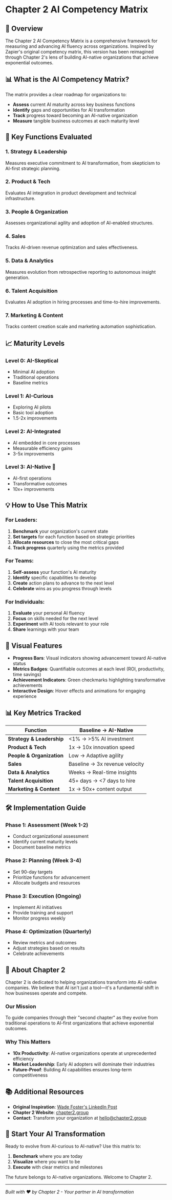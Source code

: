 # Chapter 2 AI Competency Matrix

## 🚀 Overview

The Chapter 2 AI Competency Matrix is a comprehensive framework for measuring and advancing AI fluency across organizations. Inspired by Zapier's original competency matrix, this version has been reimagined through Chapter 2's lens of building AI-native organizations that achieve exponential outcomes.

## 📊 What is the AI Competency Matrix?

The matrix provides a clear roadmap for organizations to:
- **Assess** current AI maturity across key business functions
- **Identify** gaps and opportunities for AI transformation
- **Track** progress toward becoming an AI-native organization
- **Measure** tangible business outcomes at each maturity level

## 🎯 Key Functions Evaluated

### 1. **Strategy & Leadership**
Measures executive commitment to AI transformation, from skepticism to AI-first strategic planning.

### 2. **Product & Tech**
Evaluates AI integration in product development and technical infrastructure.

### 3. **People & Organization**
Assesses organizational agility and adoption of AI-enabled structures.

### 4. **Sales**
Tracks AI-driven revenue optimization and sales effectiveness.

### 5. **Data & Analytics**
Measures evolution from retrospective reporting to autonomous insight generation.

### 6. **Talent Acquisition**
Evaluates AI adoption in hiring processes and time-to-hire improvements.

### 7. **Marketing & Content**
Tracks content creation scale and marketing automation sophistication.

## 📈 Maturity Levels

### Level 0: **AI-Skeptical**
- Minimal AI adoption
- Traditional operations
- Baseline metrics

### Level 1: **AI-Curious**
- Exploring AI pilots
- Basic tool adoption
- 1.5-2x improvements

### Level 2: **AI-Integrated**
- AI embedded in core processes
- Measurable efficiency gains
- 3-5x improvements

### Level 3: **AI-Native** 🎯
- AI-first operations
- Transformative outcomes
- 10x+ improvements

## 💡 How to Use This Matrix

### For Leaders:
1. **Benchmark** your organization's current state
2. **Set targets** for each function based on strategic priorities
3. **Allocate resources** to close the most critical gaps
4. **Track progress** quarterly using the metrics provided

### For Teams:
1. **Self-assess** your function's AI maturity
2. **Identify** specific capabilities to develop
3. **Create** action plans to advance to the next level
4. **Celebrate** wins as you progress through levels

### For Individuals:
1. **Evaluate** your personal AI fluency
2. **Focus** on skills needed for the next level
3. **Experiment** with AI tools relevant to your role
4. **Share** learnings with your team

## 🎨 Visual Features

- **Progress Bars**: Visual indicators showing advancement toward AI-native status
- **Metrics Badges**: Quantifiable outcomes at each level (ROI, productivity, time savings)
- **Achievement Indicators**: Green checkmarks highlighting transformative achievements
- **Interactive Design**: Hover effects and animations for engaging experience

## 📊 Key Metrics Tracked

| Function | Baseline → AI-Native |
|----------|---------------------|
| **Strategy & Leadership** | <1% → >5% AI investment |
| **Product & Tech** | 1x → 10x innovation speed |
| **People & Organization** | Low → Adaptive agility |
| **Sales** | Baseline → 3x revenue velocity |
| **Data & Analytics** | Weeks → Real-time insights |
| **Talent Acquisition** | 45+ days → <7 days to hire |
| **Marketing & Content** | 1x → 50x+ content output |

## 🛠️ Implementation Guide

### Phase 1: Assessment (Week 1-2)
- Conduct organizational assessment
- Identify current maturity levels
- Document baseline metrics

### Phase 2: Planning (Week 3-4)
- Set 90-day targets
- Prioritize functions for advancement
- Allocate budgets and resources

### Phase 3: Execution (Ongoing)
- Implement AI initiatives
- Provide training and support
- Monitor progress weekly

### Phase 4: Optimization (Quarterly)
- Review metrics and outcomes
- Adjust strategies based on results
- Celebrate achievements

## 🤝 About Chapter 2

Chapter 2 is dedicated to helping organizations transform into AI-native companies. We believe that AI isn't just a tool—it's a fundamental shift in how businesses operate and compete.

### Our Mission
To guide companies through their "second chapter" as they evolve from traditional operations to AI-first organizations that achieve exponential outcomes.

### Why This Matters
- **10x Productivity**: AI-native organizations operate at unprecedented efficiency
- **Market Leadership**: Early AI adopters will dominate their industries
- **Future-Proof**: Building AI capabilities ensures long-term competitiveness

## 📚 Additional Resources

- **Original Inspiration**: [Wade Foster's LinkedIn Post](https://www.linkedin.com/posts/wadefoster_how-do-we-measure-ai-fluency-at-zapier-activity-7336442774650556416-nKND)
- **Chapter 2 Website**: [chapter2.group](https://www.chapter2.group/)
- **Contact**: Transform your organization at hello@chapter2.group

## 🚀 Start Your AI Transformation

Ready to evolve from AI-curious to AI-native? Use this matrix to:
1. **Benchmark** where you are today
2. **Visualize** where you want to be
3. **Execute** with clear metrics and milestones

The future belongs to AI-native organizations. Welcome to Chapter 2.

---

*Built with ❤️ by Chapter 2 - Your partner in AI transformation*
